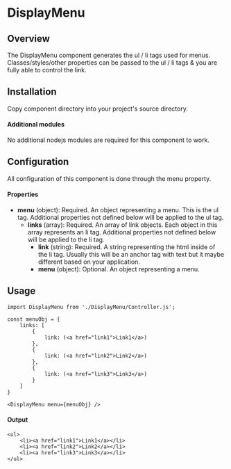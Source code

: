 # DisplayMenu

## Overview
The DisplayMenu component generates the ul / li tags used for menus. Classes/styles/other properties can be passed to the ul / li tags & you are fully able to control the link.

## Installation
Copy component directory into your project's source directory.
#### Additional modules
No additional nodejs modules are required for this component to work.
## Configuration
All configuration of this component is done through the menu property.

#### Properties

- **menu** (object): Required.  An object representing a menu.  This is the ul tag.  Additional properties not defined below will be applied to the ul tag.
    - **links** (array): Required.  An array of link objects.  Each object in this array represents an li tag.  Additional properties not defined below will be applied to the li tag.
        - **link** (string): Required.  A string representing the html inside of the li tag.  Usually this will be an anchor tag with text but it maybe different based on your application.
        - **menu** (object): Optional.  An object representing a menu.  

## Usage
```
import DisplayMenu from './DisplayMenu/Controller.js';

const menuObj = {
    links: [
        {
            link: (<a href="link1">Link1</a>)
        },
        {
            link: (<a href="link2">Link2</a>)
        },
        {
            link: (<a href="link3">Link3</a>)
        }
    ]
}

<DisplayMenu menu={menuObj} />
```

#### Output
```
<ul>
    <li><a href="link1">Link1</a></li>
    <li><a href="link2">Link2</a></li>
    <li><a href="link3">Link3</a></li>
</ul>
```